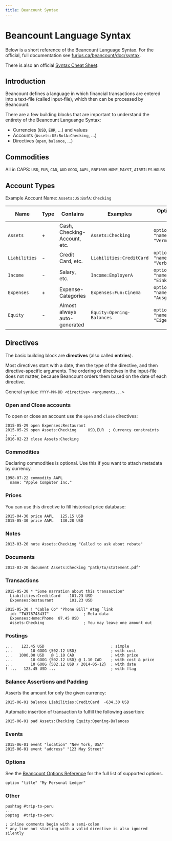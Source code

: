 ```yaml
---
title: Beancount Syntax
---
```


# Beancount Language Syntax

Below is a short reference of the Beancount Language Syntax. For the official, full documentation see [furius.ca/beancount/doc/syntax](http://furius.ca/beancount/doc/syntax).

There is also an official [Syntax Cheat Sheet](http://furius.ca/beancount/doc/cheatsheet).

## Introduction

Beancount defines a language in which financial transactions are entered into a text-file (called input-file), which then can be processed by Beancount.

There are a few building blocks that are important to understand the entirety of the Beancount Languange Syntax:

- Currencies (`USD`, `EUR`, ...) and values
- Accounts (`Assets:US:BofA:Checking`, ...)
- Directives (`open`, `balance`, ...)

## Commodities

All in CAPS: `USD`, `EUR`, `CAD`, `AUD` `GOOG`, `AAPL`, `RBF1005` `HOME_MAYST`,
`AIRMILES` `HOURS`

## Account Types

Example Account Name: `Assets:US:BofA:Checking`

| Name          | Type | Contains                     | Examples                        | Option to change name                           |
|---------------|------|------------------------------|---------------------------------|-------------------------------------------------|
| `Assets`      | +    | Cash, Checking-Account, etc. | `Assets:Checking`         | `option "name_assets" "Vermoegen"`              |
| `Liabilities` | -    | Credit Card, etc.            | `Liabilities:CreditCard`  | `option "name_liabilities" "Verbindlichkeiten"` |
| `Income`      | -    | Salary, etc.                 | `Income:EmployerA`        | `option "name_income" "Einkommen"`              |
| `Expenses`    | +    | Expense-Categories           | `Expenses:Fun:Cinema`     | `option "name_expenses" "Ausgaben"`             |
| `Equity`      | -    | Almost always auto-generated | `Equity:Opening-Balances` | `option "name_equity" "Eigenkapital"`           |


## Directives

The basic building block are **directives** (also called **entries**).

Most directives start with a date, then the type of the directive, and then directive-specific arguments. The ordering of directives in the input-file does not matter, because Beancount orders them based on the date of each directive.

General syntax: `YYYY-MM-DD <directive> <arguments...>`

### Open and Close accounts

To open or close an account use the `open` and `close` directives:

```beancount
2015-05-29 open Expenses:Restaurant
2015-05-29 open Assets:Checking     USD,EUR  ; Currency constraints
; ...
2016-02-23 close Assets:Checking
```

### Commodities

Declaring commodities is optional. Use this if you want to attach metadata by currency.

```beancount
1998-07-22 commodity AAPL
  name: "Apple Computer Inc."
```

### Prices

You can use this directive to fill historical price database:

```beancount
2015-04-30 price AAPL   125.15 USD
2015-05-30 price AAPL   130.28 USD
```

### Notes

```beancount
2013-03-20 note Assets:Checking "Called to ask about rebate"
```

### Documents

```beancount
2013-03-20 document Assets:Checking "path/to/statement.pdf"
```

### Transactions

```beancount
2015-05-30 * "Some narration about this transaction"
  Liabilities:CreditCard   -101.23 USD
  Expenses:Restaurant       101.23 USD

2015-05-30 ! "Cable Co" "Phone Bill" #tag ˆlink
  id: "TW378743437"               ; Meta-data
  Expenses:Home:Phone  87.45 USD
  Assets:Checking                 ; You may leave one amount out
```

### Postings

```beancount
...    123.45 USD                             ; simple
...        10 GOOG {502.12 USD}               ; with cost
...   1000.00 USD   @ 1.10 CAD                ; with price
...        10 GOOG {502.12 USD} @ 1.10 CAD    ; with cost & price
...        10 GOOG {502.12 USD / 2014-05-12}  ; with date
! ...   123.45 USD ...                        ; with flag
```

### Balance Assertions and Padding

Asserts the amount for only the given currency:

```beancount
2015-06-01 balance Liabilities:CreditCard  -634.30 USD
```

Automatic insertion of transaction to fulfill the following assertion:

```beancount
2015-06-01 pad Assets:Checking Equity:Opening-Balances
```

### Events

```beancount
2015-06-01 event "location" "New York, USA"
2015-06-01 event "address" "123 May Street"
```

### Options

See the [Beancount Options Reference](http://furius.ca/beancount/doc/options)
for the full list of supported options.

```beancount
option "title" "My Personal Ledger"
```

### Other

```beancount
pushtag #trip-to-peru
...
poptag  #trip-to-peru
```

```beancount
; inline comments begin with a semi-colon
* any line not starting with a valid directive is also ignored silently
```
